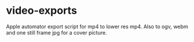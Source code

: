 # video-exports
Apple automator export script for mp4 to lower res mp4. Also to ogv, webm and one still frame jpg for a cover picture.
